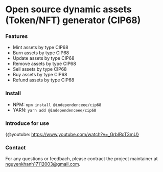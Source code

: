 # Open source dynamic assets (Token/NFT) generator (CIP68)

### Features

-   Mint assets by type CIP68
-   Burn assets by type CIP68
-   Update assets by type CIP68
-   Remove assets by type CIP68
-   Sell assets by type CIP68
-   Buy assets by type CIP68
-   Refund assets by type CIP68

### Install

-   NPM: `npm install @independenceee/cip68`
-   YARN: `yarn add @independenceee/cip68`

### Introduce for use

{@youtube: https://www.youtube.com/watch?v=_GrbIRoT3mU}

### Contact

For any questions or feedbach, please contract the project maintainer at [nguyenkhanh17112003@gmail.com](mailto:nguyenkhanh17112003@gmail.com).
